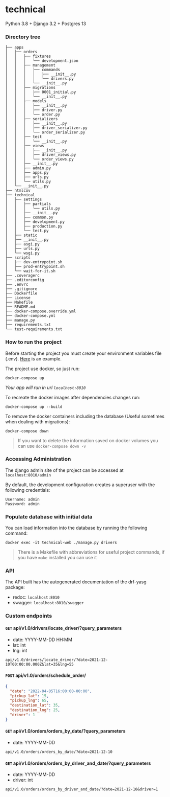 # technical

Python 3.8 + Django 3.2 + Postgres 13

### Directory tree

```
├── apps
│   ├── orders
│   │   ├── fixtures
│   │   │   └── development.json
│   │   ├── management
│   │   │   ├── commands
│   │   │   │   ├── __init__.py
│   │   │   │   └── drivers.py
│   │   │   └── __init__.py
│   │   ├── migrations
│   │   │   ├── 0001_initial.py
│   │   │   └── __init__.py
│   │   ├── models
│   │   │   ├── __init__.py
│   │   │   ├── driver.py
│   │   │   └── order.py
│   │   ├── serializers
│   │   │   ├── __init__.py
│   │   │   ├── driver_serializer.py
│   │   │   └── order_serializer.py
│   │   ├── test
│   │   │   └── __init__.py
│   │   ├── views
│   │   │   ├── __init__.py
│   │   │   ├── driver_views.py
│   │   │   └── order_views.py
│   │   ├── __init__.py
│   │   ├── admin.py
│   │   ├── apps.py
│   │   ├── urls.py
│   │   └── utils.py
│   └── __init__.py
├── htmlcov
├── technical
│   ├── settings
│   │   ├── partials
│   │   │   └── utils.py
│   │   ├── __init__.py
│   │   ├── common.py
│   │   ├── development.py
│   │   ├── production.py
│   │   └── test.py
│   ├── static
│   ├── __init__.py
│   ├── asgi.py
│   ├── urls.py
│   └── wsgi.py
├── scripts
│   ├── dev-entrypoint.sh
│   ├── prod-entrypoint.sh
│   └── wait-for-it.sh
├── .coveragerc
├── .editorconfig
├── .envrc
├── .gitignore
├── Dockerfile
├── License
├── Makefile
├── README.md
├── docker-compose.override.yml
├── docker-compose.yml
├── manage.py
├── requirements.txt
└── test-requirements.txt
```

### How to run the project ###

Before starting the project you must create your environment variables file (.env). [Here](https://gist.github.com/danialeresbar/617e55565ec89429c634bdfa46e885b9) is an example.

The project use docker, so just run:

```
docker-compose up
```

*Your app will run in url `localhost:8010`*

To recreate the docker images after dependencies changes run:

```
docker-compose up --build
```

To remove the docker containers including the database (Useful sometimes when dealing with migrations):

```
docker-compose down
```

> If you want to delete the information saved on docker volumes you can use `docker-compose down -v`

### Accessing Administration

The django admin site of the project can be accessed at `localhost:8010/admin`

By default, the development configuration creates a superuser with the following credentials:

```
Username: admin
Password: admin
```

### Populate database with initial data

You can load information into the database by running the following command:

```
docker exec -it technical-web ./manage.py drivers
```

> There is a Makefile with abbreviations for useful project commands, if you have `make` installed you can use it 

### API

The API built has the autogenerated documentation of the drf-yasg package:

- redoc: `localhost:8010`
- swagger: `localhost:8010/swagger`

### Custom endpoints

#### `GET` api/v1.0/drivers/locate_driver/?query_parameters

- date: YYYY-MM-DD HH:MM
- lat: int
- lng: int

`api/v1.0/drivers/locate_driver/?date=2021-12-10T00:00:00.000Z&lat=35&lng=55`

#### `POST` api/v1.0/orders/schedule_order/


```json
{
  "date": "2022-04-05T16:00:00-00:00",
  "pickup_lat": 15,
  "pickup_lng": 65,
  "destination_lat": 35,
  "destination_lng": 25,
  "driver": 1
}
```

#### `GET` api/v1.0/orders/orders_by_date/?query_parameters

- date: YYYY-MM-DD

`api/v1.0/orders/orders_by_date/?date=2021-12-10`

#### `GET` api/v1.0/orders/orders_by_driver_and_date/?query_parameters

- date: YYYY-MM-DD
- driver: int

`api/v1.0/orders/orders_by_driver_and_date/?date=2021-12-10&driver=1`
